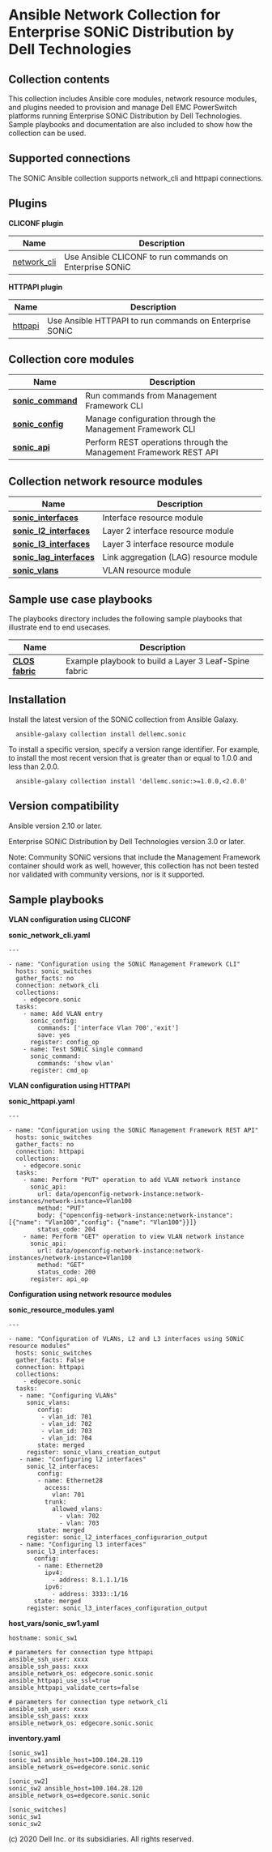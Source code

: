 Ansible Network Collection for Enterprise SONiC Distribution by Dell Technologies
=================================================================================
Collection contents
--------------------
This collection includes Ansible core modules, network resource modules, and plugins needed to provision and manage Dell EMC PowerSwitch platforms running Enterprise SONiC Distribution by Dell Technologies. Sample playbooks and documentation are also included to show how the collection can be used.

Supported connections
---------------------
The SONiC Ansible collection supports network_cli and httpapi connections.

Plugins
--------
**CLICONF plugin**

Name | Description
--- | ---
[network_cli](https://github.com/ansible-collections/dellemc.sonic)|Use Ansible CLICONF to run commands on Enterprise SONiC

**HTTPAPI plugin**

Name | Description
--- | ---
[httpapi](https://github.com/ansible-collections/dellemc.sonic)|Use Ansible HTTPAPI to run commands on Enterprise SONiC

Collection core modules
------------------------
Name | Description
--- | ---
[**sonic_command**](https://github.com/ansible-collections/dellemc.sonic/blob/master/plugins/modules/sonic_command.py)|Run commands from Management Framework CLI
[**sonic_config**](https://github.com/ansible-collections/dellemc.sonic/blob/master/plugins/modules/sonic_config.py)|Manage configuration through the Management Framework CLI
[**sonic_api**](https://github.com/ansible-collections/dellemc.sonic/blob/master/plugins/modules/sonic_api.py)|Perform REST operations through the Management Framework REST API

Collection network resource modules
-----------------------------------
Name | Description
--- | ---
[**sonic_interfaces**](https://github.com/ansible-collections/dellemc.sonic/blob/master/plugins/modules/sonic_interfaces.py)|Interface resource module
[**sonic_l2_interfaces**](https://github.com/ansible-collections/dellemc.sonic/tree/master/plugins/modules/sonic_l2_interfaces.py)|Layer 2 interface resource module
[**sonic_l3_interfaces**](https://github.com/ansible-collections/dellemc.sonic/tree/master/plugins/modules/sonic_l3_interfaces.py)|Layer 3 interface resource module
[**sonic_lag_interfaces**](https://github.com/ansible-collections/dellemc.sonic/tree/master/plugins/modules/sonic_lag_interfaces.py)|Link aggregation (LAG) resource module
[**sonic_vlans**](https://github.com/ansible-collections/dellemc.sonic/tree/master/plugins/modules/sonic_vlans.py)|VLAN resource module

Sample use case playbooks
-------------------------
The playbooks directory includes the following sample playbooks that illustrate end to end usecases.

Name | Description
--- | ---
[**CLOS fabric**](https://github.com/ansible-collections/dellemc.sonic/tree/master/playbooks/clos_fabric)|Example playbook to build a Layer 3 Leaf-Spine fabric

Installation
----------------
Install the latest version of the SONiC collection from Ansible Galaxy.

      ansible-galaxy collection install dellemc.sonic

To install a specific version, specify a version range identifier. For example, to install the most recent version that is greater than or equal to 1.0.0 and less than 2.0.0.

      ansible-galaxy collection install 'dellemc.sonic:>=1.0.0,<2.0.0'

Version compatibility
----------------------
Ansible version 2.10 or later.

Enterprise SONiC Distribution by Dell Technologies version 3.0 or later.

Note: Community SONiC versions that include the Management Framework container should work as well, however, this collection has not been tested nor validated with community versions, nor is it supported.

Sample playbooks
-----------------
**VLAN configuration using CLICONF**

**sonic_network_cli.yaml**

    ---

    - name: "Configuration using the SONiC Management Framework CLI"
      hosts: sonic_switches
      gather_facts: no
      connection: network_cli
      collections:
        - edgecore.sonic
      tasks:
        - name: Add VLAN entry
          sonic_config:
            commands: ['interface Vlan 700','exit']
            save: yes
          register: config_op
        - name: Test SONiC single command
          sonic_command:
            commands: 'show vlan'
          register: cmd_op

**VLAN configuration using HTTPAPI**

**sonic_httpapi.yaml**

    ---

    - name: "Configuration using the SONiC Management Framework REST API"
      hosts: sonic_switches
      gather_facts: no
      connection: httpapi
      collections:
        - edgecore.sonic
      tasks:
        - name: Perform "PUT" operation to add VLAN network instance
          sonic_api:
            url: data/openconfig-network-instance:network-instances/network-instance=Vlan100
            method: "PUT"
            body: {"openconfig-network-instance:network-instance": [{"name": "Vlan100","config": {"name": "Vlan100"}}]}
            status_code: 204
        - name: Perform "GET" operation to view VLAN network instance
          sonic_api:
            url: data/openconfig-network-instance:network-instances/network-instance=Vlan100
            method: "GET"
            status_code: 200
          register: api_op

**Configuration using network resource modules**

**sonic_resource_modules.yaml**

    ---

    - name: "Configuration of VLANs, L2 and L3 interfaces using SONiC resource modules"
      hosts: sonic_switches
      gather_facts: False
      connection: httpapi
      collections:
        - edgecore.sonic
      tasks:
       - name: "Configuring VLANs"
         sonic_vlans:
            config:
             - vlan_id: 701
             - vlan_id: 702
             - vlan_id: 703
             - vlan_id: 704
            state: merged
         register: sonic_vlans_creation_output
       - name: "Configuring l2 interfaces"
         sonic_l2_interfaces:
            config:
            - name: Ethernet28
              access:
                vlan: 701
              trunk:
                allowed_vlans:
                  - vlan: 702
                  - vlan: 703
            state: merged
         register: sonic_l2_interfaces_configurarion_output
       - name: "Configuring l3 interfaces"
         sonic_l3_interfaces:
           config:
            - name: Ethernet20
              ipv4:
                - address: 8.1.1.1/16
              ipv6:
                - address: 3333::1/16
           state: merged
         register: sonic_l3_interfaces_configuration_output

**host_vars/sonic_sw1.yaml**

    hostname: sonic_sw1

    # parameters for connection type httpapi
    ansible_ssh_user: xxxx
    ansible_ssh_pass: xxxx
    ansible_network_os: edgecore.sonic.sonic
    ansible_httpapi_use_ssl=true
    ansible_httpapi_validate_certs=false

    # parameters for connection type network_cli
    ansible_ssh_user: xxxx
    ansible_ssh_pass: xxxx
    ansible_network_os: edgecore.sonic.sonic

**inventory.yaml**

    [sonic_sw1]
    sonic_sw1 ansible_host=100.104.28.119 ansible_network_os=edgecore.sonic.sonic

    [sonic_sw2]
    sonic_sw2 ansible_host=100.104.28.120 ansible_network_os=edgecore.sonic.sonic

    [sonic_switches]
    sonic_sw1
    sonic_sw2


(c) 2020 Dell Inc. or its subsidiaries. All rights reserved.
